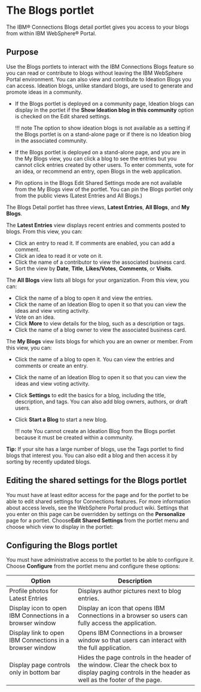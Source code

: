 # The Blogs portlet

The IBM® Connections Blogs detail portlet gives you access to your blogs from within IBM WebSphere® Portal.

## Purpose

Use the Blogs portlets to interact with the IBM Connections Blogs feature so you can read or contribute to blogs without leaving the IBM WebSphere Portal environment. You can also view and contribute to Ideation Blogs you can access. Ideation blogs, unlike standard blogs, are used to generate and promote ideas in a community.

-   If the Blogs portlet is deployed on a community page, Ideation blogs can display in the portlet if the **Show Ideation blog in this community** option is checked on the Edit shared settings.

    !!! note
        The option to show ideation blogs is not available as a setting if the Blogs portlet is on a stand-alone page or if there is no Ideation blog in the associated community.

-   If the Blogs portlet is deployed on a stand-alone page, and you are in the My Blogs view, you can click a blog to see the entries but you cannot click entries created by other users. To enter comments, vote for an idea, or recommend an entry, open Blogs in the web application.
-   Pin options in the Blogs Edit Shared Settings mode are not available from the My Blogs view of the portlet. You can pin the Blogs portlet only from the public views \(Latest Entries and All Blogs.\)

The Blogs Detail portlet has three views, **Latest Entries**, **All Blogs**, and **My Blogs**.

The **Latest Entries** view displays recent entries and comments posted to blogs. From this view, you can:

-   Click an entry to read it. If comments are enabled, you can add a comment.
-   Click an idea to read it or vote on it.
-   Click the name of a contributor to view the associated business card.
-   Sort the view by **Date**, **Title**, **Likes/Votes**, **Comments**, or **Visits**.

The **All Blogs** view lists all blogs for your organization. From this view, you can:

-   Click the name of a blog to open it and view the entries.
-   Click the name of an Ideation Blog to open it so that you can view the ideas and view voting activity.
-   Vote on an idea.
-   Click **More** to view details for the blog, such as a description or tags.
-   Click the name of a blog owner to view the associated business card.

The **My Blogs** view lists blogs for which you are an owner or member. From this view, you can:

-   Click the name of a blog to open it. You can view the entries and comments or create an entry.
-   Click the name of an Ideation Blog to open it so that you can view the ideas and view voting activity.
-   Click **Settings** to edit the basics for a blog, including the title, description, and tags. You can also add blog owners, authors, or draft users.
-   Click **Start a Blog** to start a new blog.

    !!! note
        You cannot create an Ideation Blog from the Blogs portlet because it must be created within a community.


**Tip:** If your site has a large number of blogs, use the Tags portlet to find blogs that interest you. You can also edit a blog and then access it by sorting by recently updated blogs.

## Editing the shared settings for the Blogs portlet

You must have at least editor access for the page and for the portlet to be able to edit shared settings for Connections features. For more information about access levels, see the WebSphere Portal product wiki. Settings that you enter on this page can be overridden by settings on the **Personalize** page for a portlet. Choose**Edit Shared Settings** from the portlet menu and choose which view to display in the portlet:

## Configuring the Blogs portlet

You must have administrative access to the portlet to be able to configure it. Choose **Configure** from the portlet menu and configure these options:

|Option|Description|
|------|-----------|
|Profile photos for Latest Entries|Displays author pictures next to blog entries.|
|Display icon to open IBM Connections in a browser window|Display an icon that opens IBM Connections in a browser so users can fully access the application.|
|Display link to open IBM Connections in a browser window|Opens IBM Connections in a browser window so that users can interact with the full application.|
|Display page controls only in bottom bar|Hides the page controls in the header of the window. Clear the check box to display paging controls in the header as well as the footer of the page.|

